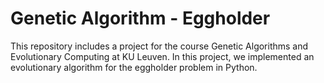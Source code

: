 # Genetic Algorithm - Eggholder

This repository includes a project for the course Genetic Algorithms and Evolutionary Computing at KU Leuven. 
In this project, we implemented an evolutionary algorithm for the eggholder problem in Python.

